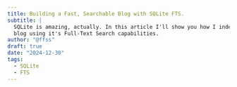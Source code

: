 ```yaml
---
title: Building a Fast, Searchable Blog with SQLite FTS.
subtitle: |
  SQLite is amazing, actually. In this article I'll show you how I indexed my
  blog using it's Full-Text Search capabilities.
author: "@ffss"
draft: true
date: "2024-12-30"
tags:
  - SQLite
  - FTS
---
```

